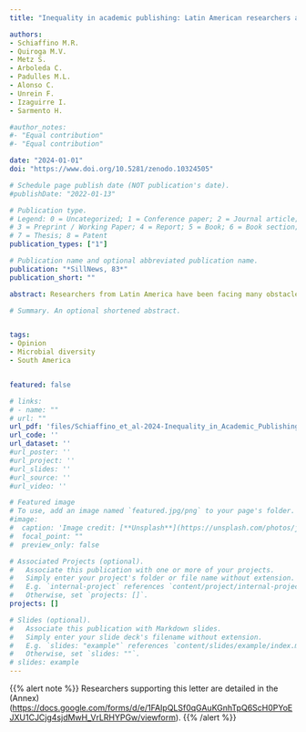 ```yaml
---
title: "Inequality in academic publishing: Latin American researchers against the odds"

authors:
- Schiaffino M.R. 
- Quiroga M.V.
- Metz S.
- Arboleda C.
- Padulles M.L.
- Alonso C. 
- Unrein F.
- Izaguirre I. 
- Sarmento H.

#author_notes:
#- "Equal contribution"
#- "Equal contribution"

date: "2024-01-01"
doi: "https://www.doi.org/10.5281/zenodo.10324505"

# Schedule page publish date (NOT publication's date).
#publishDate: "2022-01-13"

# Publication type.
# Legend: 0 = Uncategorized; 1 = Conference paper; 2 = Journal article;
# 3 = Preprint / Working Paper; 4 = Report; 5 = Book; 6 = Book section;
# 7 = Thesis; 8 = Patent
publication_types: ["1"]

# Publication name and optional abbreviated publication name.
publication: "*SillNews, 83*"
publication_short: ""

abstract: Researchers from Latin America have been facing many obstacles in science, ranging fromlimited research funding to language barriers, and in recent years the increase in pay-to-publish journals. Journals use a variety of models to meet their income needs and publishing service costs, and Article Processing Charges (APCs) is one of them. APCs are charged to authors of arƟcles during the publication process and used by open-access journals in place of subscription feesthat libraries and readers have traditionally paid to obtain access to research articles. Thus, APCs shift the burden of journal production costs (e.g., editing, peer review, archiving) directly to authors or their funders or institutions. APCs applied to academic research are usually quite high (ranging from around 350 to 3600 USD), effectively limiting the publishing opportunities for researchers from developing countries(...)

# Summary. An optional shortened abstract.


tags:
- Opinion
- Microbial diversity
- South America


featured: false

# links:
# - name: ""
# url: ""
url_pdf: 'files/Schiaffino_et_al-2024-Inequality_in_Academic_Publishing_Latin_American_Researchers_Against_the_Odds.pdf'
url_code: ''
url_dataset: ''
#url_poster: ''
#url_project: ''
#url_slides: ''
#url_source: ''
#url_video: ''

# Featured image
# To use, add an image named `featured.jpg/png` to your page's folder. 
#image:
#  caption: 'Image credit: [**Unsplash**](https://unsplash.com/photos/jdD8gXaTZsc)'
#  focal_point: ""
#  preview_only: false

# Associated Projects (optional).
#   Associate this publication with one or more of your projects.
#   Simply enter your project's folder or file name without extension.
#   E.g. `internal-project` references `content/project/internal-project/index.md`.
#   Otherwise, set `projects: []`.
projects: []

# Slides (optional).
#   Associate this publication with Markdown slides.
#   Simply enter your slide deck's filename without extension.
#   E.g. `slides: "example"` references `content/slides/example/index.md`.
#   Otherwise, set `slides: ""`.
# slides: example
---
```


{{% alert note %}}
Researchers supporting this letter are detailed in the (Annex)(https://docs.google.com/forms/d/e/1FAIpQLSf0qGAuKGnhTpQ6ScH0PYoEJXU1CJCjg4sjdMwH_VrLRHYPGw/viewform).
{{% /alert %}}